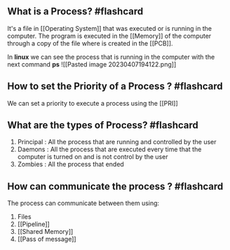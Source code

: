 
## What is a Process? #flashcard

It's a file in [[Operating System]] that was executed or is running in the computer. The program is executed in the [[Memory]] of the computer through a copy of the file where is created in the [[PCB]].
<!--ID: 1680915668871-->


In **linux** we can see the process that is running in the computer with the next command **ps**
![[Pasted image 20230407194122.png]]

## How to set the Priority of a Process ? #flashcard

We can set a priority to execute a process using the [[PRI]]
<!--ID: 1680915668876-->

## What are the types of Process? #flashcard

1. Principal : All the process that are running and controlled by the user
2. Daemons : All the process that are executed every time that the computer is turned on and is not control by the user
3. Zombies : All the process that ended
<!--ID: 1680918618095-->

## How can communicate the process ? #flashcard

The process can communicate between them using:
1. Files
2. [[Pipeline]]
3. [[Shared Memory]]
4. [[Pass of message]]
<!--ID: 1681138386877-->
